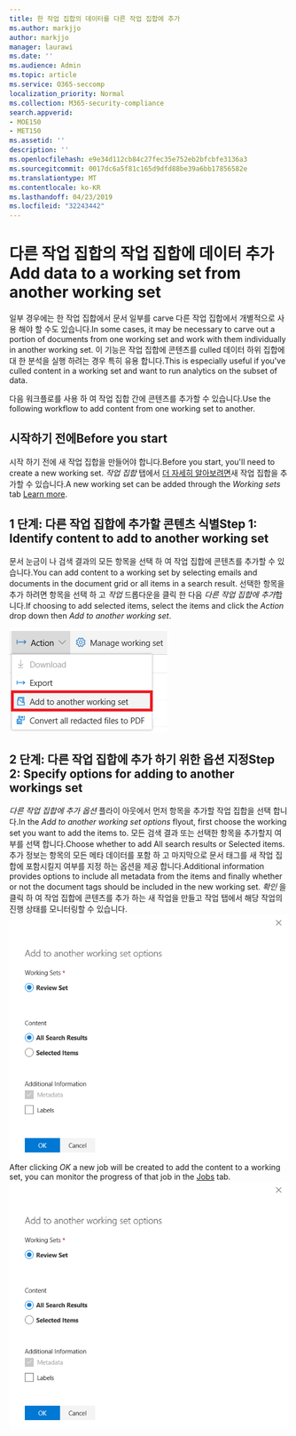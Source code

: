 ```yaml
---
title: 한 작업 집합의 데이터를 다른 작업 집합에 추가
ms.author: markjjo
author: markjjo
manager: laurawi
ms.date: ''
ms.audience: Admin
ms.topic: article
ms.service: O365-seccomp
localization_priority: Normal
ms.collection: M365-security-compliance
search.appverid:
- MOE150
- MET150
ms.assetid: ''
description: ''
ms.openlocfilehash: e9e34d112cb84c27fec35e752eb2bfcbfe3136a3
ms.sourcegitcommit: 0017dc6a5f81c165d9dfd88be39a6bb17856582e
ms.translationtype: MT
ms.contentlocale: ko-KR
ms.lasthandoff: 04/23/2019
ms.locfileid: "32243442"
---
```

# <a name="add-data-to-a-working-set-from-another-working-set"></a><span data-ttu-id="8153a-102">다른 작업 집합의 작업 집합에 데이터 추가</span><span class="sxs-lookup"><span data-stu-id="8153a-102">Add data to a working set from another working set</span></span>
<span data-ttu-id="8153a-103">일부 경우에는 한 작업 집합에서 문서 일부를 carve 다른 작업 집합에서 개별적으로 사용 해야 할 수도 있습니다.</span><span class="sxs-lookup"><span data-stu-id="8153a-103">In some cases, it may be necessary to carve out a portion of documents from one working set and work with them individually in another working set.</span></span>  <span data-ttu-id="8153a-104">이 기능은 작업 집합에 콘텐츠를 culled 데이터 하위 집합에 대 한 분석을 실행 하려는 경우 특히 유용 합니다.</span><span class="sxs-lookup"><span data-stu-id="8153a-104">This is especially useful if you've culled content in a working set and want to run analytics on the subset of data.</span></span>

<span data-ttu-id="8153a-105">다음 워크플로를 사용 하 여 작업 집합 간에 콘텐츠를 추가할 수 있습니다.</span><span class="sxs-lookup"><span data-stu-id="8153a-105">Use the following workflow to add content from one working set to another.</span></span>

## <a name="before-you-start"></a><span data-ttu-id="8153a-106">시작하기 전에</span><span class="sxs-lookup"><span data-stu-id="8153a-106">Before you start</span></span>
<span data-ttu-id="8153a-107">시작 하기 전에 새 작업 집합을 만들어야 합니다.</span><span class="sxs-lookup"><span data-stu-id="8153a-107">Before you start, you'll need to create a new working set.</span></span>  <span data-ttu-id="8153a-108">*작업 집합* 탭에서 [더 자세히 알아보려면](https://docs.microsoft.com/en-us/office365/securitycompliance/compliance20/managing-working-sets)새 작업 집합을 추가할 수 있습니다.</span><span class="sxs-lookup"><span data-stu-id="8153a-108">A new working set can be added through the *Working sets* tab [Learn more](https://docs.microsoft.com/en-us/office365/securitycompliance/compliance20/managing-working-sets).</span></span>

## <a name="step-1-identify-content-to-add-to-another-working-set"></a><span data-ttu-id="8153a-109">1 단계: 다른 작업 집합에 추가할 콘텐츠 식별</span><span class="sxs-lookup"><span data-stu-id="8153a-109">Step 1: Identify content to add to another working set</span></span>
<span data-ttu-id="8153a-110">문서 눈금이 나 검색 결과의 모든 항목을 선택 하 여 작업 집합에 콘텐츠를 추가할 수 있습니다.</span><span class="sxs-lookup"><span data-stu-id="8153a-110">You can add content to a working set by selecting emails and documents in the document grid or all items in a search result.</span></span>  <span data-ttu-id="8153a-111">선택한 항목을 추가 하려면 항목을 선택 하 고 *작업* 드롭다운을 클릭 한 다음 *다른 작업 집합에 추가*합니다.</span><span class="sxs-lookup"><span data-stu-id="8153a-111">If choosing to add selected items, select the items and click the *Action* drop down then *Add to another working set*.</span></span>

![다른 작업 집합에 추가](../media/64f2a4d4-eba3-4ab3-a3ba-d519feea3142.png)

## <a name="step-2-specify-options-for-adding-to-another-workings-set"></a><span data-ttu-id="8153a-113">2 단계: 다른 작업 집합에 추가 하기 위한 옵션 지정</span><span class="sxs-lookup"><span data-stu-id="8153a-113">Step 2: Specify options for adding to another workings set</span></span>
<span data-ttu-id="8153a-114">*다른 작업 집합에 추가 옵션* 플라이 아웃에서 먼저 항목을 추가할 작업 집합을 선택 합니다.</span><span class="sxs-lookup"><span data-stu-id="8153a-114">In the *Add to another working set options* flyout, first choose the working set you want to add the items to.</span></span>  <span data-ttu-id="8153a-115">모든 검색 결과 또는 선택한 항목을 추가할지 여부를 선택 합니다.</span><span class="sxs-lookup"><span data-stu-id="8153a-115">Choose whether to add All search results or Selected items.</span></span>  <span data-ttu-id="8153a-116">추가 정보는 항목의 모든 메타 데이터를 포함 하 고 마지막으로 문서 태그를 새 작업 집합에 포함시킬지 여부를 지정 하는 옵션을 제공 합니다.</span><span class="sxs-lookup"><span data-stu-id="8153a-116">Additional information provides options to include all metadata from the items and finally whether or not the document tags should be included in the new working set.</span></span>  <span data-ttu-id="8153a-117">*확인* 을 클릭 하 여 작업 집합에 콘텐츠를 추가 하는 새 작업을 만들고 작업 탭에서 해당 작업의 진행 상태를 모니터링할 수 [](https://docs.microsoft.com/en-us/office365/securitycompliance/compliance20/managing-jobs-ediscovery20) 있습니다. ![다른 작업 집합에 추가](../media/6440ee44-68fd-44d7-b43a-3a477345525c.png)</span><span class="sxs-lookup"><span data-stu-id="8153a-117">After clicking *OK* a new job will be created to add the content to a working set, you can monitor the progress of that job in the [Jobs](https://docs.microsoft.com/en-us/office365/securitycompliance/compliance20/managing-jobs-ediscovery20) tab. ![Add to another working set](../media/6440ee44-68fd-44d7-b43a-3a477345525c.png)</span></span>
